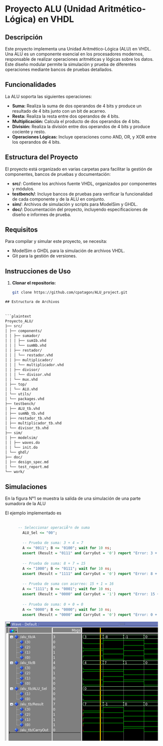 # Proyecto ALU (Unidad Aritmético-Lógica) en VHDL

## Descripción

Este proyecto implementa una Unidad Aritmético-Lógica (ALU) en VHDL. Una ALU es un componente esencial en los procesadores modernos, responsable de realizar operaciones aritméticas y lógicas sobre los datos. Este diseño modular permite la simulación y prueba de diferentes operaciones mediante bancos de pruebas detallados.

## Funcionalidades

La ALU soporta las siguientes operaciones:

- **Suma:** Realiza la suma de dos operandos de 4 bits y produce un resultado de 4 bits junto con un bit de acarreo.
- **Resta:** Realiza la resta entre dos operandos de 4 bits.
- **Multiplicación:** Calcula el producto de dos operandos de 4 bits.
- **División:** Realiza la división entre dos operandos de 4 bits y produce cociente y resto.
- **Operaciones Lógicas:** Incluye operaciones como AND, OR, y XOR entre los operandos de 4 bits.

## Estructura del Proyecto

El proyecto está organizado en varias carpetas para facilitar la gestión de componentes, bancos de pruebas y documentación:

- **src/**: Contiene los archivos fuente VHDL, organizados por componentes y módulos.
- **testbench/**: Incluye bancos de pruebas para verificar la funcionalidad de cada componente y de la ALU en conjunto.
- **sim/**: Archivos de simulación y scripts para ModelSim y GHDL.
- **doc/**: Documentación del proyecto, incluyendo especificaciones de diseño e informes de prueba.

## Requisitos

Para compilar y simular este proyecto, se necesita:

- ModelSim o GHDL para la simulación de archivos VHDL.
- Git para la gestión de versiones.

## Instrucciones de Uso

1. **Clonar el repositorio:**

   ```bash
   git clone https://github.com/cpatagon/ALU_project.git
```
## Estructura de Archivos


```plaintext
Proyecto_ALU/
├── src/
│ ├── components/
│ │ ├── sumador/
│ │ │ ├── sum1b.vhd
│ │ │ └── sumNb.vhd
│ │ ├── restador/
│ │ │ └── restador.vhd
│ │ ├── multiplicador/
│ │ │ └── multiplicador.vhd
│ │ ├── divisor/
│ │ │ └── divisor.vhd
│ │ └── mux.vhd
│ ├── top/
│ │ └── ALU.vhd
│ └── utils/
│ └── packages.vhd
├── testbench/
│ ├── ALU_tb.vhd
│ ├── sumNb_tb.vhd
│ ├── restador_tb.vhd
│ ├── multiplicador_tb.vhd
│ └── divisor_tb.vhd
├── sim/
│ ├── modelsim/
│ │ ├── waves.do
│ │ └── init.do
│ └── ghdl/
├── doc/
│ ├── design_spec.md
│ └── test_report.md
└── work/
```


## Simulaciones 


En la figura N°1 se muestra la salida de una simulación de una parte sumadora de la ALU 

El ejemplo implementado es 

```vhd

      -- Seleccionar operaciÃ³n de suma
        ALU_Sel <= "00";

        -- Prueba de suma: 3 + 4 = 7
        A <= "0011"; B <= "0100"; wait for 10 ns;
        assert (Result = "0111" and CarryOut = '0') report "Error: 3 + 4" severity error;

        -- Prueba de suma: 8 + 7 = 15
        A <= "1000"; B <= "0111"; wait for 10 ns;
        assert (Result = "1111" and CarryOut = '0') report "Error: 8 + 7" severity error;

        -- Prueba de suma con acarreo: 15 + 1 = 16
        A <= "1111"; B <= "0001"; wait for 10 ns;
        assert (Result = "0000" and CarryOut = '1') report "Error: 15 + 1" severity error;

        -- Prueba de suma: 0 + 0 = 0
        A <= "0000"; B <= "0000"; wait for 10 ns;
        assert (Result = "0000" and CarryOut = '0') report "Error: 0 + 0" severity error;
```

![Simulacion](./doc/img/simulacion_suma.png)
